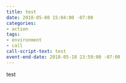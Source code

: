 ```yaml
---
title: test
date: 2018-05-08 15:04:00 -07:00
categories:
- action
tags:
- environment
- call
call-script-text: test
event-end-date: 2018-05-18 23:59:00 -07:00
---
```


test
